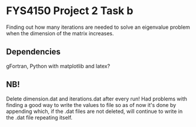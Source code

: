 # FYS4150 Project 2 Task b
Finding out how many iterations are needed to solve an eigenvalue problem when the dimension of the matrix increases.

## Dependencies
gFortran, Python with matplotlib and latex?

## NB!
Delete dimension.dat and iterations.dat after every run! Had problems with finding a good way to write the values to file so as of now it's
done by appending which, if the .dat files are not deleted, will continue to write in the .dat file repeating itself.
